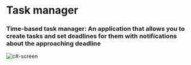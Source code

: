 # Task manager 

### Time-based task manager: An application that allows you to create tasks and set deadlines for them with notifications about the approaching deadline

![c#-screen](https://github.com/Venera00/finalCsharp/assets/88454006/93eb1327-acb0-430a-b1ab-fc40146a6878)
